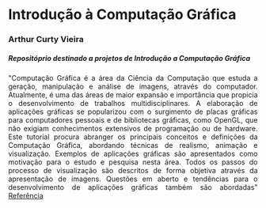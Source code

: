 # Introdução à Computação Gráfica

### Arthur Curty Vieira

##### Repositóprio destinado a projetos de Introdução a Computação Gráfica

<p align="justify">
"Computação Gráfica é a área da Ciência da Computação que estuda a
geração, manipulação e análise de imagens, através do computador. Atualmente, é
uma das áreas de maior expansão e importância que propicia o desenvolvimento de
trabalhos multidisciplinares. A elaboração de aplicações gráficas se popularizou com
o surgimento de placas gráficas para computadores pessoais e de bibliotecas gráficas,
como OpenGL, que não exigiam conhecimentos extensivos de programação ou de
hardware. Este tutorial procura abranger os principais conceitos e definições da Computação Gráfica, abordando técnicas de realismo, animação e visualização. Exemplos
de aplicações gráficas são apresentados como motivação para o estudo e pesquisa
nesta área. Todos os passos do processo de visualização são descritos de forma objetiva através da apresentação de imagens. Questões em aberto e tendências para o
desenvolvimento de aplicações gráficas também são abordadas"
<a href="https://www.inf.pucrs.br/~manssour/Publicacoes/TutorialSib2006.pdf"> Referência </a>
</p>
